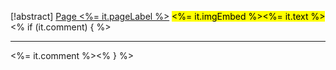 [!abstract] [Page <%= it.pageLabel %>](<%= it.backlink %>) <mark style="<%- if (it.color) { _%> color: <%= it.color %>; <%_ } -%><%- if (it.bgColor) { _%> background-color: <%= it.bgColor %>; <%_ } -%>"><%= it.imgEmbed %><%= it.text %></mark><% if (it.comment) { %>

* * *

<%= it.comment %><% } %>